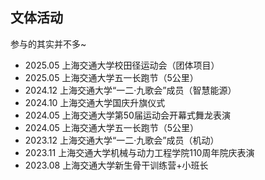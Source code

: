 ## 文体活动

参与的其实并不多~
- 2025.05 上海交通大学校田径运动会（团体项目）
- 2025.05 上海交通大学五一长跑节（5公里）
- 2024.12 上海交通大学“一二·九歌会”成员（智慧能源）
- 2024.10 上海交通大学国庆升旗仪式
- 2024.05 上海交通大学第50届运动会开幕式舞龙表演
- 2024.05 上海交通大学五一长跑节（5公里）
- 2023.12 上海交通大学“一二·九歌会”成员（机动）
- 2023.11 上海交通大学机械与动力工程学院110周年院庆表演
- 2023.08 上海交通大学新生骨干训练营+小班长